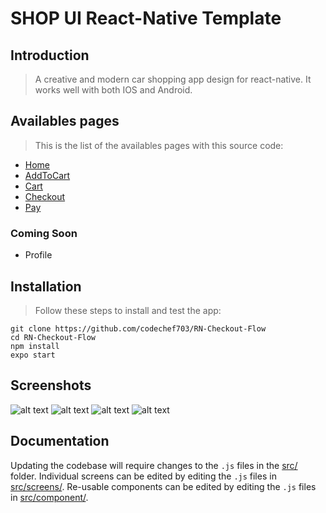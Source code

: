 # SHOP UI React-Native Template

## Introduction

> A creative and modern car shopping app design for react-native.
> It works well with both IOS and Android.

## Availables pages

> This is the list of the availables pages with this source code:

- [Home](./src/screens/HomeScreen.js)
- [AddToCart](./src/screens/AddToCartScreen.js)
- [Cart](./src/screens/CartScreen.js)
- [Checkout](./src/screens/CheckoutScreen.js)
- [Pay](./src/screens/PayScreen.js)

### Coming Soon

- Profile

## Installation

> Follow these steps to install and test the app:

```
git clone https://github.com/codechef703/RN-Checkout-Flow
cd RN-Checkout-Flow
npm install
expo start
```

## Screenshots

![alt text](https://github.com/codechef703/RN-Checkout-Flow/blob/main/screenshots/Home.png?raw=true)
![alt text](https://github.com/codechef703/RN-Checkout-Flow/blob/main/screenshots/AddToCart.png?raw=true)
![alt text](https://github.com/codechef703/RN-Checkout-Flow/blob/main/screenshots/Cart.png?raw=true)
![alt text](https://github.com/codechef703/RN-Checkout-Flow/blob/main/screenshots/Checkout.png?raw=true)

## Documentation

Updating the codebase will require changes to the `.js` files in the [src/](./src/) folder. Individual screens can be edited by editing the `.js` files in [src/screens/](./src/screens/). Re-usable components can be edited by editing the `.js` files in [src/component/](./src/component/).
